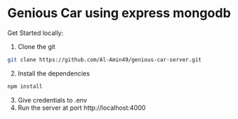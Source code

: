# Genious Car using express mongodb
Get Started locally:

1. Clone the git 
```bash
git clone https://github.com/Al-Amin49/genious-car-server.git
```
2. Install the dependencies
```bash
npm install
```
3. Give credentials to .env
4. Run the server at port http://localhost:4000
